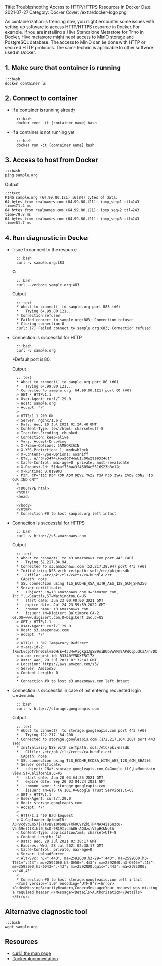 Title: Troubleshooting Access to HTTP/HTTPS Resources in Docker
Date: 2021-07-27
Category: Docker
Cover: /extra/docker-logo.png

As containerization is trending now, you might encounter some issues with setting up software to access HTTP/HTTPS resource in Docker. For example, if you are installing a [Hive Standalone Metastore for Trino]({filename}/articles/standalone-hive-metastore-presto-docker.md) in Docker, Hive metasrore might need access to MinIO storage and PostgreSQL database. The access to MinIO can be done with HTTP or secured HTTP protocols. The same technic is applicable to other software used in Docker.

## 1. Make sure that container is running

    :::bash
    docker container ls

## 2. Connect to container

* If a container is running already

        :::bash
        docker exec -it [container name] bash

* if a container is not running yet

        :::bash
        docker run -it [container name] bash

## 3. Access to host from Docker

    :::bash
    ping sample.org

Output

    :::text
    PING sample.org (64.99.80.121) 56(84) bytes of data.
    64 bytes from realnames.com (64.99.80.121): icmp_seq=1 ttl=243 time=71.4 ms
    64 bytes from realnames.com (64.99.80.121): icmp_seq=2 ttl=243 time=79.8 ms
    64 bytes from realnames.com (64.99.80.121): icmp_seq=3 ttl=243 time=61.7 ms

## 4. Run diagnostic in Docker

* Issue to connect to the resource

        :::bash
        curl -v sample.org:883

    Or

        :::bash
        curl --verbose sample.org:883

    Output

        :::text
        * About to connect() to sample.org port 883 (#0)
        *   Trying 64.99.80.121...
        * Connection refused
        * Failed connect to sample.org:883; Connection refused
        * Closing connection 0
        curl: (7) Failed connect to sample.org:883; Connection refused

* Connection is successful for HTTP

        :::bash
        curl -v sample.org

    *Default port is 80.

    Output

        :::text
        * About to connect() to sample.org port 80 (#0)
        *   Trying 64.99.80.121...
        * Connected to sample.org (64.99.80.121) port 80 (#0)
        > GET / HTTP/1.1
        > User-Agent: curl/7.29.0
        > Host: sample.org
        > Accept: */*
        > 
        < HTTP/1.1 200 OK
        < Server: nginx/1.6.2
        < Date: Wed, 28 Jul 2021 02:24:48 GMT
        < Content-Type: text/html; charset=utf-8
        < Transfer-Encoding: chunked
        < Connection: keep-alive
        < Vary: Accept-Encoding
        < X-Frame-Options: SAMEORIGIN
        < X-XSS-Protection: 1; mode=block
        < X-Content-Type-Options: nosniff
        < ETag: W/"3fa3474c0ba2674deb1c00e2999534d1"
        < Cache-Control: max-age=0, private, must-revalidate
        < X-Request-Id: 51daaf75baa3f45054c5516923b8e12c
        < X-Runtime: 0.019993
        < P3P: CP="IDC DSP COR ADM DEVi TAIi PSA PSD IVAi IVDi CONi HIS OUR IND CNT"
        < 
        <!DOCTYPE html>
        <html>
        <head>
        ...
        </body>
        </html>
        * Connection #0 to host sample.org left intact

* Connection is successful for HTTPS

        :::bash
        curl -v https://s3.amazonaws.com

    Output

        :::text
        * About to connect() to s3.amazonaws.com port 443 (#0)
        *   Trying 52.217.38.94...
        * Connected to s3.amazonaws.com (52.217.38.94) port 443 (#0)
        * Initializing NSS with certpath: sql:/etc/pki/nssdb
        *   CAfile: /etc/pki/tls/certs/ca-bundle.crt
          CApath: none
        * SSL connection using TLS_ECDHE_RSA_WITH_AES_128_GCM_SHA256
        * Server certificate:
        * 	subject: CN=s3.amazonaws.com,O="Amazon.com, Inc.",L=Seattle,ST=Washington,C=US
        * 	start date: Jun 23 00:00:00 2021 GMT
        * 	expire date: Jul 24 23:59:59 2022 GMT
        * 	common name: s3.amazonaws.com
        * 	issuer: CN=DigiCert Baltimore CA-2 G2,OU=www.digicert.com,O=DigiCert Inc,C=US
        > GET / HTTP/1.1
        > User-Agent: curl/7.29.0
        > Host: s3.amazonaws.com
        > Accept: */*
        > 
        < HTTP/1.1 307 Temporary Redirect
        < x-amz-id-2: fRm7Lvqpofrkn0IElv2QHsE+4J34eVigkg13gSB9oiBUbVwVWm9APdQ5pudCaAPn/DbK+xXH9/s=
        < x-amz-request-id: B3340YVNDXF5C17X
        < Date: Wed, 28 Jul 2021 02:32:41 GMT
        < Location: https://aws.amazon.com/s3/
        < Server: AmazonS3
        < Content-Length: 0
        < 
        * Connection #0 to host s3.amazonaws.com left intact

* Connection is successful in case of not entering requested login credentials

        :::bash
        curl -v https://storage.googleapis.com

    Output

        :::text
        * About to connect() to storage.googleapis.com port 443 (#0)
        *   Trying 172.217.164.208...
        * Connected to storage.googleapis.com (172.217.164.208) port 443 (#0)
        * Initializing NSS with certpath: sql:/etc/pki/nssdb
        *   CAfile: /etc/pki/tls/certs/ca-bundle.crt
          CApath: none
        * SSL connection using TLS_ECDHE_ECDSA_WITH_AES_128_GCM_SHA256
        * Server certificate:
        * 	subject: CN=*.storage.googleapis.com,O=Google LLC,L=Mountain View,ST=California,C=US
        * 	start date: Jun 28 03:04:25 2021 GMT
        * 	expire date: Sep 20 03:04:24 2021 GMT
        * 	common name: *.storage.googleapis.com
        * 	issuer: CN=GTS CA 1O1,O=Google Trust Services,C=US
        > GET / HTTP/1.1
        > User-Agent: curl/7.29.0
        > Host: storage.googleapis.com
        > Accept: */*
        > 
        < HTTP/1.1 400 Bad Request
        < X-GUploader-UploadID: ADPycdvqEm57jFatvBvI0Up9BvFXb0C9rZkiTP4NAX4izSnzcu-Van59elCfXihl9_BxQ-9RS9Iic4hW6-AOUzxtV5gHCkNgtA
        < Content-Type: application/xml; charset=UTF-8
        < Content-Length: 181
        < Date: Wed, 28 Jul 2021 02:38:17 GMT
        < Expires: Wed, 28 Jul 2021 02:38:17 GMT
        < Cache-Control: private, max-age=0
        < Server: UploadServer
        < Alt-Svc: h3=":443"; ma=2592000,h3-29=":443"; ma=2592000,h3-T051=":443"; ma=2592000,h3-Q050=":443"; ma=2592000,h3-Q046=":443"; ma=2592000,h3-Q043=":443"; ma=2592000,quic=":443"; ma=2592000; v="46,43"
        < 
        * Connection #0 to host storage.googleapis.com left intact
        <?xml version='1.0' encoding='UTF-8'?><Error><Code>MissingSecurityHeader</Code><Message>Your request was missing a required header.</Message><Details>Authorization</Details></Error>

## Alternative diagnostic tool

    :::bash
    wget sample.org

## Resources
   * [curl.1 the man page](https://curl.se/docs/manpage.html)
   * [Docker documentation](https://docs.docker.com/)
